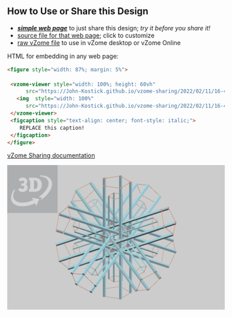 
## How to Use or Share this Design

 - [***simple web page***](<https://John-Kostick.github.io/vzome-sharing/2022/02/11/16-47-29-Pentagonal-Sticks-six-axis-doubled/>) to just share this design; *try it before you share it!*
 - [source file for that web page](<https://github.com/John-Kostick/vzome-sharing/edit/main/2022/02/11/16-47-29-Pentagonal-Sticks-six-axis-doubled/index.md>); click to customize
 - [raw vZome file](<https://raw.githubusercontent.com/John-Kostick/vzome-sharing/main/2022/02/11/16-47-29-Pentagonal-Sticks-six-axis-doubled/Pentagonal-Sticks-six-axis-doubled.vZome>) to use in vZome desktop or vZome Online
 
 HTML for embedding in any web page:
 ```html
<figure style="width: 87%; margin: 5%">
  
  <vzome-viewer style="width: 100%; height: 60vh" 
       src="https://John-Kostick.github.io/vzome-sharing/2022/02/11/16-47-29-Pentagonal-Sticks-six-axis-doubled/Pentagonal-Sticks-six-axis-doubled.vZome" >
    <img  style="width: 100%"
       src="https://John-Kostick.github.io/vzome-sharing/2022/02/11/16-47-29-Pentagonal-Sticks-six-axis-doubled/Pentagonal-Sticks-six-axis-doubled.png" >
  </vzome-viewer>
  <figcaption style="text-align: center; font-style: italic;">
     REPLACE this caption!
  </figcaption>
</figure>

 ```

[vZome Sharing documentation](https://vzome.github.io/vzome/sharing.html#how-it-works)

![Image](<Pentagonal-Sticks-six-axis-doubled.png>)

